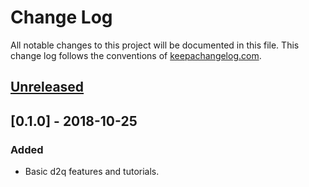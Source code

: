 # Change Log
All notable changes to this project will be documented in this file. This change log follows the conventions of [keepachangelog.com](http://keepachangelog.com/).

## [Unreleased]

## [0.1.0] - 2018-10-25
### Added
- Basic d2q features and tutorials.

[Unreleased]: https://github.com/your-name/d2q/compare/0.1.0...HEAD
